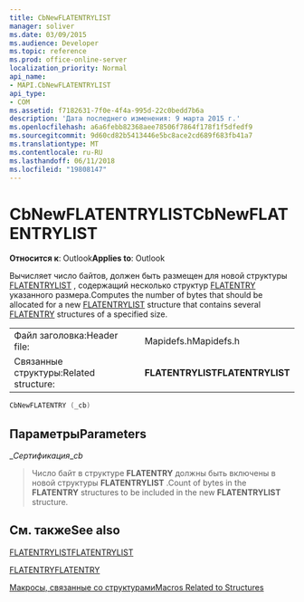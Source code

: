 ```yaml
---
title: CbNewFLATENTRYLIST
manager: soliver
ms.date: 03/09/2015
ms.audience: Developer
ms.topic: reference
ms.prod: office-online-server
localization_priority: Normal
api_name:
- MAPI.CbNewFLATENTRYLIST
api_type:
- COM
ms.assetid: f7182631-7f0e-4f4a-995d-22c0bedd7b6a
description: 'Дата последнего изменения: 9 марта 2015 г.'
ms.openlocfilehash: a6a6febb82368aee78506f7864f178f1f5dfedf9
ms.sourcegitcommit: 9d60cd82b5413446e5bc8ace2cd689f683fb41a7
ms.translationtype: MT
ms.contentlocale: ru-RU
ms.lasthandoff: 06/11/2018
ms.locfileid: "19808147"
---
```

# <a name="cbnewflatentrylist"></a><span data-ttu-id="24b6e-103">CbNewFLATENTRYLIST</span><span class="sxs-lookup"><span data-stu-id="24b6e-103">CbNewFLATENTRYLIST</span></span>

  
  
<span data-ttu-id="24b6e-104">**Относится к**: Outlook</span><span class="sxs-lookup"><span data-stu-id="24b6e-104">**Applies to**: Outlook</span></span> 
  
<span data-ttu-id="24b6e-105">Вычисляет число байтов, должен быть размещен для новой структуры [FLATENTRYLIST](flatentrylist.md) , содержащий несколько структур [FLATENTRY](flatentry.md) указанного размера.</span><span class="sxs-lookup"><span data-stu-id="24b6e-105">Computes the number of bytes that should be allocated for a new [FLATENTRYLIST](flatentrylist.md) structure that contains several [FLATENTRY](flatentry.md) structures of a specified size.</span></span> 
  
|||
|:-----|:-----|
|<span data-ttu-id="24b6e-106">Файл заголовка:</span><span class="sxs-lookup"><span data-stu-id="24b6e-106">Header file:</span></span>  <br/> |<span data-ttu-id="24b6e-107">Mapidefs.h</span><span class="sxs-lookup"><span data-stu-id="24b6e-107">Mapidefs.h</span></span>  <br/> |
|<span data-ttu-id="24b6e-108">Связанные структуры:</span><span class="sxs-lookup"><span data-stu-id="24b6e-108">Related structure:</span></span>  <br/> |<span data-ttu-id="24b6e-109">**FLATENTRYLIST**</span><span class="sxs-lookup"><span data-stu-id="24b6e-109">**FLATENTRYLIST**</span></span> <br/> |
   
```cpp
CbNewFLATENTRY (_cb)
```

## <a name="parameters"></a><span data-ttu-id="24b6e-110">Параметры</span><span class="sxs-lookup"><span data-stu-id="24b6e-110">Parameters</span></span>

 <span data-ttu-id="24b6e-111">__Сертификация_</span><span class="sxs-lookup"><span data-stu-id="24b6e-111">__cb_</span></span>
  
> <span data-ttu-id="24b6e-112">Число байт в структуре **FLATENTRY** должны быть включены в новой структуры **FLATENTRYLIST** .</span><span class="sxs-lookup"><span data-stu-id="24b6e-112">Count of bytes in the **FLATENTRY** structures to be included in the new **FLATENTRYLIST** structure.</span></span> 
    
## <a name="see-also"></a><span data-ttu-id="24b6e-113">См. также</span><span class="sxs-lookup"><span data-stu-id="24b6e-113">See also</span></span>



[<span data-ttu-id="24b6e-114">FLATENTRYLIST</span><span class="sxs-lookup"><span data-stu-id="24b6e-114">FLATENTRYLIST</span></span>](flatentrylist.md)
  
[<span data-ttu-id="24b6e-115">FLATENTRY</span><span class="sxs-lookup"><span data-stu-id="24b6e-115">FLATENTRY</span></span>](flatentry.md)


[<span data-ttu-id="24b6e-116">Макросы, связанные со структурами</span><span class="sxs-lookup"><span data-stu-id="24b6e-116">Macros Related to Structures</span></span>](macros-related-to-structures.md)

